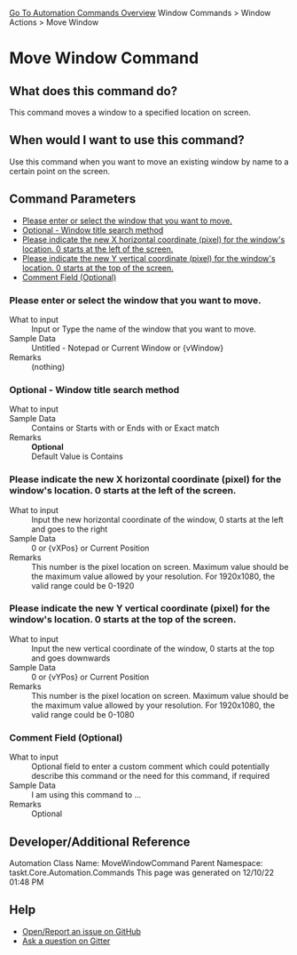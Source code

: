 <!--TITLE: Move Window Command -->
<!-- SUBTITLE: a command in the Window Commands group. -->
[Go To Automation Commands Overview](/automation-commands.md)
Window Commands &gt; Window Actions &gt; Move Window


# Move Window Command


## What does this command do?
This command moves a window to a specified location on screen.


## When would I want to use this command?
Use this command when you want to move an existing window by name to a certain point on the screen.


## Command Parameters
- [Please enter or select the window that you want to move.](#param_0)
- [Optional - Window title search method](#param_1)
- [Please indicate the new X horizontal coordinate (pixel) for the window's location.  0 starts at the left of the screen.](#param_2)
- [Please indicate the new Y vertical coordinate (pixel) for the window's location.  0 starts at the top of the screen.](#param_3)
- [Comment Field (Optional)](#param_4)


<a id="param_0"></a>
### Please enter or select the window that you want to move.


<dl>
<dt>What to input</dt><dd>Input or Type the name of the window that you want to move.</dd>
<dt>Sample Data</dt><dd>Untitled - Notepad or Current Window or {vWindow}</dd>
<dt>Remarks</dt><dd>(nothing)</dd>
</dl>




<a id="param_1"></a>
### Optional - Window title search method


<dl>
<dt>What to input</dt><dd></dd>
<dt>Sample Data</dt><dd>Contains or Starts with or Ends with or Exact match</dd>
<dt>Remarks</dt><dd><b>Optional</b><br>Default Value is Contains</dd>
</dl>




<a id="param_2"></a>
### Please indicate the new X horizontal coordinate (pixel) for the window's location.  0 starts at the left of the screen.


<dl>
<dt>What to input</dt><dd>Input the new horizontal coordinate of the window, 0 starts at the left and goes to the right</dd>
<dt>Sample Data</dt><dd>0 or {vXPos} or Current Position</dd>
<dt>Remarks</dt><dd>This number is the pixel location on screen. Maximum value should be the maximum value allowed by your resolution. For 1920x1080, the valid range could be 0-1920</dd>
</dl>




<a id="param_3"></a>
### Please indicate the new Y vertical coordinate (pixel) for the window's location.  0 starts at the top of the screen.


<dl>
<dt>What to input</dt><dd>Input the new vertical coordinate of the window, 0 starts at the top and goes downwards</dd>
<dt>Sample Data</dt><dd>0 or {vYPos} or Current Position</dd>
<dt>Remarks</dt><dd>This number is the pixel location on screen. Maximum value should be the maximum value allowed by your resolution. For 1920x1080, the valid range could be 0-1080</dd>
</dl>




<a id="param_4"></a>
### Comment Field (Optional)


<dl>
<dt>What to input</dt><dd>Optional field to enter a custom comment which could potentially describe this command or the need for this command, if required</dd>
<dt>Sample Data</dt><dd>I am using this command to ...</dd>
<dt>Remarks</dt><dd>Optional</dd>
</dl>




## Developer/Additional Reference
Automation Class Name: MoveWindowCommand
Parent Namespace: taskt.Core.Automation.Commands
This page was generated on 12/10/22 01:48 PM


## Help
- [Open/Report an issue on GitHub](https://github.com/rcktrncn/taskt/issues/new)
- [Ask a question on Gitter](https://gitter.im/taskt-rpa/Lobby)
